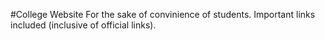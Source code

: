 #College Website
For the sake of convinience of students.
Important links included (inclusive of official links).
